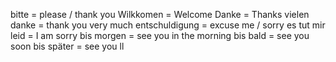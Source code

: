 bitte = please / thank you
Wilkkomen = Welcome
Danke = Thanks
vielen danke = thank you very much
entschuldigung = excuse me / sorry
es tut mir leid = I am sorry
bis morgen = see you in the morning
bis bald = see you soon
bis später  = see you ll